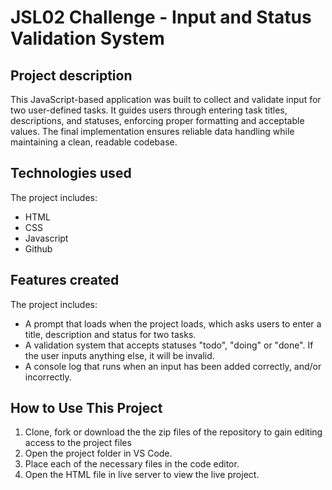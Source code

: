 # JSL02 Challenge - Input and Status Validation System

## Project description

This JavaScript-based application was built to collect and validate input for two user-defined tasks. It guides users through entering task titles, descriptions, and statuses, enforcing proper formatting and acceptable values. The final implementation ensures reliable data handling while maintaining a clean, readable codebase.

## Technologies used

The project includes:

- HTML
- CSS
- Javascript
- Github

## Features created

The project includes:

- A prompt that loads when the project loads, which asks users to enter a title, description and status for two tasks.
- A validation system that accepts statuses "todo", "doing" or "done". If the user inputs anything else, it will be invalid.
- A console log that runs when an input has been added correctly, and/or incorrectly.

## How to Use This Project

1. Clone, fork or download the the zip files of the repository to gain editing access to the project files
2. Open the project folder in VS Code.
3. Place each of the necessary files in the code editor.
4. Open the HTML file in live server to view the live project.

